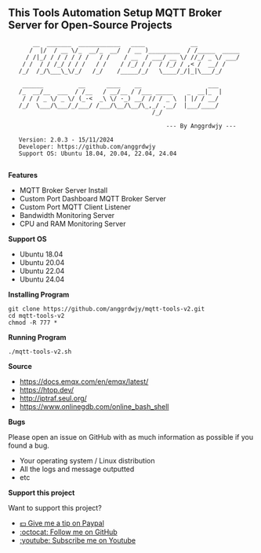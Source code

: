 ## This Tools Automation Setup MQTT Broker Server for Open-Source Projects

```                                                                                                   
       __  _______  ____________   ____             __               
      /  |/  / __ \/_  __/_  __/  / __ )_________  / /_____  _____   
     / /|_/ / / / / / /   / /    / __  / ___/ __ \/ //_/ _ \/ ___/   
    / /  / / /_/ / / /   / /    / /_/ / /  / /_/ / ,< /  __/ /       
   /_/  /_/\___\_\/_/   /_/    /_____/_/   \____/_/|_|\___/_/        
                                                                     
    ______          __      ____    __                   ___         
   /_  __/__  ___  / /__   / __/__ / /___ _____    _  __|_  |        
    / / / _ \/ _ \/ (_-<  _\ \/ -_) __/ // / _ \  | |/ / __/         
   /_/  \___/\___/_/___/ /___/\__/\__/\_,_/ .__/  |___/____/         
                                         /_/                         
                                                                     
                                             --- By Anggrdwjy ---    
                                                                     
   Version: 2.0.3 - 15/11/2024                          
   Developer: https://github.com/anggrdwjy              
   Support OS: Ubuntu 18.04, 20.04, 22.04, 24.04        
                       
```

**Features**
* MQTT Broker Server Install
* Custom Port Dashboard MQTT Broker Server
* Custom Port MQTT Client Listener
* Bandwidth Monitoring Server
* CPU and RAM Monitoring Server

**Support OS**
* Ubuntu 18.04
* Ubuntu 20.04
* Ubuntu 22.04
* Ubuntu 24.04

**Installing Program**
```
git clone https://github.com/anggrdwjy/mqtt-tools-v2.git
cd mqtt-tools-v2
chmod -R 777 *
```

**Running Program**
```
./mqtt-tools-v2.sh
```

**Source**
* https://docs.emqx.com/en/emqx/latest/
* https://htop.dev/
* http://iptraf.seul.org/
* https://www.onlinegdb.com/online_bash_shell

**Bugs**

Please open an issue on GitHub with as much information as possible if you found a bug.
* Your operating system / Linux distribution
* All the logs and message outputted
* etc

**Support this project**

Want to support this project?
* [:dollar: Give me a tip on Paypal](https://www.paypal.me/AnggardaWijaya)
* [:octocat: Follow me on GitHub](https://github.com/anggrdwjy)
* [:youtube: Subscribe me on Youtube](https://www.youtube.com/@anggarda.wijaya)
